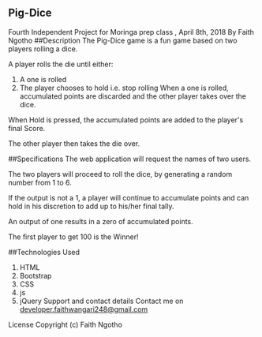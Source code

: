## Pig-Dice
Fourth Independent Project for Moringa prep class , April 8th, 2018
By Faith Ngotho
##Description
The Pig-Dice game is a fun game based on two players rolling a dice.

A player rolls the die until either:

1. A one is rolled
2. The player chooses to hold i.e. stop rolling
When a one is rolled, accumulated points are discarded and the other player takes over the dice.

When Hold is pressed, the accumulated points are added to the player's final Score.

The other player then takes the die over.

##Specifications
The web application will request the names of two users.

The two players will proceed to roll the dice, by generating a random number from 1 to 6.

If the output is not a 1, a player will continue to accumulate points and can hold in his discretion to add up to his/her final tally.

An output of one results in a zero of accumulated points.

The first player to get 100 is the Winner!

##Technologies Used
1. HTML
2. Bootstrap
3. CSS
4. js
5. jQuery
Support and contact details
Contact me on developer.faithwangari248@gmail.com

License
Copyright (c) Faith Ngotho
